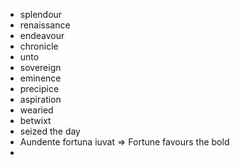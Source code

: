 - splendour
- renaissance
- endeavour
- chronicle
- unto
- sovereign
- eminence
- precipice
- aspiration
- wearied
- betwixt
- seized the day
- Aundente fortuna iuvat => Fortune favours the bold
-